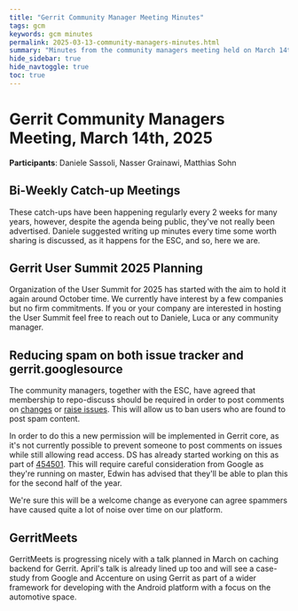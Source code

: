 ```yaml
---
title: "Gerrit Community Manager Meeting Minutes"
tags: gcm
keywords: gcm minutes
permalink: 2025-03-13-community-managers-minutes.html
summary: "Minutes from the community managers meeting held on March 14th, 2025"
hide_sidebar: true
hide_navtoggle: true
toc: true
---
```


# Gerrit Community Managers Meeting, March 14th, 2025

**Participants**: Daniele Sassoli, Nasser Grainawi, Matthias Sohn

## Bi-Weekly Catch-up Meetings

These catch-ups have been happening regularly every 2 weeks for many years, however, despite the
agenda being public, they've not really been advertised.
Daniele suggested writing up minutes every time some worth sharing is discussed, as it happens for the
ESC, and so, here we are.

## Gerrit User Summit 2025 Planning

Organization of the User Summit for 2025 has started with the aim to hold it again around October
time. We currently have interest by a few companies but no firm commitments. If you or your company
are interested in hosting the User Summit feel free to reach out to Daniele, Luca or any community
manager.

## Reducing spam on both issue tracker and gerrit.googlesource

The community managers, together with the ESC, have agreed that membership to repo-discuss should be
required in order to post comments on [changes](https://gerrit-review.googlesource.com/) or
[raise issues](https://issues.gerritcodereview.com/).
This will allow us to ban users who are found to post spam content.

In order to do this a new permission will be implemented in Gerrit core, as it's not currently possible
to prevent someone to post comments on issues while still allowing read access. DS has already started working on this as part of
[454501](https://gerrit-review.googlesource.com/c/gerrit/+/454501). This will require careful
consideration from Google as they're running on master, Edwin has advised that they'll be able to
plan this for the second half of the year.

We're sure this will be a welcome change as everyone can agree spammers have caused quite a lot of
noise over time on our platform.

## GerritMeets

GerritMeets is progressing nicely with a talk planned in March on caching backend for Gerrit.
April's talk is already lined up too and will see a case-study from Google and Accenture on using
Gerrit as part of a wider framework for developing with the Android platform with a focus on the
automotive space.

